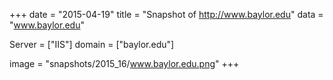 
+++
date = "2015-04-19"
title = "Snapshot of http://www.baylor.edu"
data = "www.baylor.edu"

Server = ["IIS"]
domain = ["baylor.edu"]

  image = "snapshots/2015_16/www.baylor.edu.png"
+++
#
